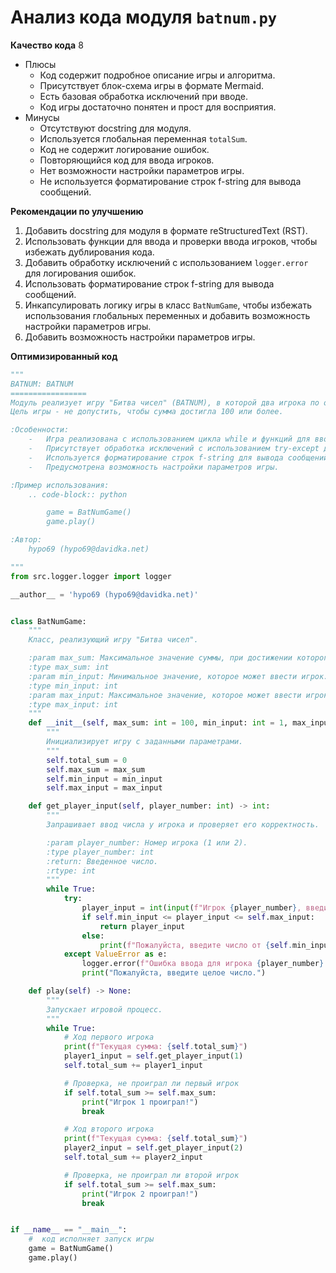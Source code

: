 # Анализ кода модуля `batnum.py`

**Качество кода**
8
-  Плюсы
    - Код содержит подробное описание игры и алгоритма.
    - Присутствует блок-схема игры в формате Mermaid.
    - Есть базовая обработка исключений при вводе.
    - Код игры достаточно понятен и прост для восприятия.
-  Минусы
    - Отсутствуют docstring для модуля.
    - Используется глобальная переменная `totalSum`.
    - Код не содержит логирование ошибок.
    - Повторяющийся код для ввода игроков.
    - Нет возможности настройки параметров игры.
    - Не используется форматирование строк f-string для вывода сообщений.

**Рекомендации по улучшению**
1. Добавить docstring для модуля в формате reStructuredText (RST).
2. Использовать функции для ввода и проверки ввода игроков, чтобы избежать дублирования кода.
3. Добавить обработку исключений с использованием `logger.error` для логирования ошибок.
4. Использовать форматирование строк f-string для вывода сообщений.
5. Инкапсулировать логику игры в класс `BatNumGame`, чтобы избежать использования глобальных переменных и добавить возможность настройки параметров игры.
6. Добавить возможность настройки параметров игры.

**Оптимизированный код**
```python
"""
BATNUM: BATNUM
=================
Модуль реализует игру "Битва чисел" (BATNUM), в которой два игрока по очереди вводят числа от 1 до 10.
Цель игры - не допустить, чтобы сумма достигла 100 или более.

:Особенности:
    -   Игра реализована с использованием цикла while и функций для ввода и проверки ввода игроков.
    -   Присутствует обработка исключений с использованием try-except для корректного ввода чисел.
    -   Используется форматирование строк f-string для вывода сообщений.
    -   Предусмотрена возможность настройки параметров игры.

:Пример использования:
    .. code-block:: python

        game = BatNumGame()
        game.play()

:Автор:
    hypo69 (hypo69@davidka.net)

"""
from src.logger.logger import logger

__author__ = 'hypo69 (hypo69@davidka.net)'


class BatNumGame:
    """
    Класс, реализующий игру "Битва чисел".

    :param max_sum: Максимальное значение суммы, при достижении которого игрок проигрывает.
    :type max_sum: int
    :param min_input: Минимальное значение, которое может ввести игрок.
    :type min_input: int
    :param max_input: Максимальное значение, которое может ввести игрок.
    :type max_input: int
    """
    def __init__(self, max_sum: int = 100, min_input: int = 1, max_input: int = 10):
        """
        Инициализирует игру с заданными параметрами.
        """
        self.total_sum = 0
        self.max_sum = max_sum
        self.min_input = min_input
        self.max_input = max_input

    def get_player_input(self, player_number: int) -> int:
        """
        Запрашивает ввод числа у игрока и проверяет его корректность.

        :param player_number: Номер игрока (1 или 2).
        :type player_number: int
        :return: Введенное число.
        :rtype: int
        """
        while True:
            try:
                player_input = int(input(f"Игрок {player_number}, введите число от {self.min_input} до {self.max_input}: "))
                if self.min_input <= player_input <= self.max_input:
                    return player_input
                else:
                    print(f"Пожалуйста, введите число от {self.min_input} до {self.max_input}.")
            except ValueError as e:
                logger.error(f"Ошибка ввода для игрока {player_number}: {e}")
                print("Пожалуйста, введите целое число.")

    def play(self) -> None:
        """
        Запускает игровой процесс.
        """
        while True:
            # Ход первого игрока
            print(f"Текущая сумма: {self.total_sum}")
            player1_input = self.get_player_input(1)
            self.total_sum += player1_input

            # Проверка, не проиграл ли первый игрок
            if self.total_sum >= self.max_sum:
                print("Игрок 1 проиграл!")
                break

            # Ход второго игрока
            print(f"Текущая сумма: {self.total_sum}")
            player2_input = self.get_player_input(2)
            self.total_sum += player2_input

            # Проверка, не проиграл ли второй игрок
            if self.total_sum >= self.max_sum:
                print("Игрок 2 проиграл!")
                break


if __name__ == "__main__":
    #  код исполняет запуск игры
    game = BatNumGame()
    game.play()
```